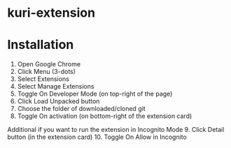 # kuri-extension

# Installation
1. Open Google Chrome
2. Click Menu (3-dots)
3. Select Extensions
4. Select Manage Extensions
5. Toggle On Developer Mode (on top-right of the page)
6. Click Load Unpacked button
7. Choose the folder of downloaded/cloned git
8. Toggle On activation (on bottom-right of the extension card)

Additional if you want to run the extension in Incognito Mode
9. Click Detail button (in the extension card)
10. Toggle On Allow in Incognito
